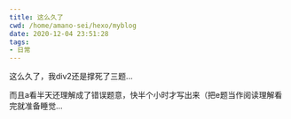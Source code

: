 ```yaml
---
title: 这么久了
cwd: /home/amano-sei/hexo/myblog
date: 2020-12-04 23:51:28
tags:
- 日常
---
```


这么久了，我div2还是撑死了三题...

而且a看半天还理解成了错误题意，快半个小时才写出来（把e题当作阅读理解看完就准备睡觉...

